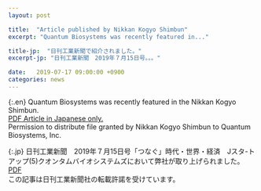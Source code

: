 ```yaml
---
layout: post

title:  "Article published by Nikkan Kogyo Shimbun"
excerpt: "Quantum Biosystems was recently featured in..."

title-jp:  "日刊工業新聞で紹介されました。"
excerpt-jp: "日刊工業新聞　2019年７月15日号。。。"

date:   2019-07-17 09:00:00 +0900
categories: news
---
```


{:.en}
Quantum Biosystems was recently featured in the Nikkan Kogyo Shimbun.  
[PDF Article in Japanese only.](/download/pdf/2019-07-15_Nikkan_Kogyo_Shinbun_Quantum_Biosystems.pdf)  
Permission to distribute file granted by Nikkan Kogyo Shimbun to Quantum Biosystems, Inc.   


{:.jp}
日刊工業新聞　2019年７月15日号「つなぐ」時代・世界・経済　Jスタ-トアップ(5)クオンタムバイオシステムズにおいて弊社が取り上げられました。  
[PDF](/download/pdf/2019-07-15_Nikkan_Kogyo_Shinbun_Quantum_Biosystems.pdf)  
この記事は日刊工業新聞社の転載許諾を受けています。  
